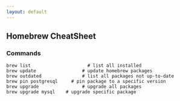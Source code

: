 ```yaml
---
layout: default
---
```

Homebrew CheatSheet
---

### Commands	
	brew list				      # list all installed
	brew update				    # update homebrew packages
	brew outdated			    # list all packages not up-to-date
	brew pin postgresql		# pin package to a specific version
	brew upgrade			    # upgrade all packages
	brew upgrade mysql    # upgrade specific package
